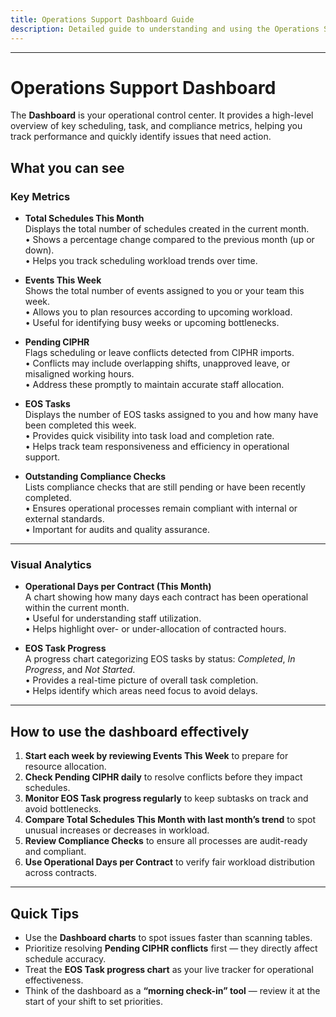 ```yaml
---
title: Operations Support Dashboard Guide
description: Detailed guide to understanding and using the Operations Support Dashboard
---
```


---

# Operations Support Dashboard

The **Dashboard** is your operational control center. It provides a high-level overview of key scheduling, task, and compliance metrics, helping you track performance and quickly identify issues that need action.

## What you can see

### Key Metrics

- **Total Schedules This Month**  
  Displays the total number of schedules created in the current month.  
  • Shows a percentage change compared to the previous month (up or down).  
  • Helps you track scheduling workload trends over time.

- **Events This Week**  
  Shows the total number of events assigned to you or your team this week.  
  • Allows you to plan resources according to upcoming workload.  
  • Useful for identifying busy weeks or upcoming bottlenecks.

- **Pending CIPHR**  
  Flags scheduling or leave conflicts detected from CIPHR imports.  
  • Conflicts may include overlapping shifts, unapproved leave, or misaligned working hours.  
  • Address these promptly to maintain accurate staff allocation.

- **EOS Tasks**  
  Displays the number of EOS tasks assigned to you and how many have been completed this week.  
  • Provides quick visibility into task load and completion rate.  
  • Helps track team responsiveness and efficiency in operational support.

- **Outstanding Compliance Checks**  
  Lists compliance checks that are still pending or have been recently completed.  
  • Ensures operational processes remain compliant with internal or external standards.  
  • Important for audits and quality assurance.

---

### Visual Analytics

- **Operational Days per Contract (This Month)**  
  A chart showing how many days each contract has been operational within the current month.  
  • Useful for understanding staff utilization.  
  • Helps highlight over- or under-allocation of contracted hours.

- **EOS Task Progress**  
  A progress chart categorizing EOS tasks by status: _Completed_, _In Progress_, and _Not Started_.  
  • Provides a real-time picture of overall task completion.  
  • Helps identify which areas need focus to avoid delays.

---

## How to use the dashboard effectively

1. **Start each week by reviewing Events This Week** to prepare for resource allocation.
2. **Check Pending CIPHR daily** to resolve conflicts before they impact schedules.
3. **Monitor EOS Task progress regularly** to keep subtasks on track and avoid bottlenecks.
4. **Compare Total Schedules This Month with last month’s trend** to spot unusual increases or decreases in workload.
5. **Review Compliance Checks** to ensure all processes are audit-ready and compliant.
6. **Use Operational Days per Contract** to verify fair workload distribution across contracts.

---

## Quick Tips

- Use the **Dashboard charts** to spot issues faster than scanning tables.
- Prioritize resolving **Pending CIPHR conflicts** first — they directly affect schedule accuracy.
- Treat the **EOS Task progress chart** as your live tracker for operational effectiveness.
- Think of the dashboard as a **“morning check-in” tool** — review it at the start of your shift to set priorities.
